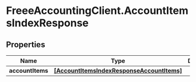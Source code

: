 # FreeeAccountingClient.AccountItemsIndexResponse

## Properties
Name | Type | Description | Notes
------------ | ------------- | ------------- | -------------
**accountItems** | [**[AccountItemsIndexResponseAccountItems]**](AccountItemsIndexResponseAccountItems.md) |  | 


